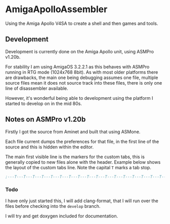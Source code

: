 # AmigaApolloAssembler

Using the Amiga Apollo V4SA to create a shell and then games and tools.

## Development

Development is currently done on the Amiga Apollo unit, using ASMPro v1.20b.

For stability I am using AmigaOS 3.2.2.1 as this behaves with ASMPro running in RTG mode (1024x768 8bit). As with most older platforms there are drawbacks, the main one being debugging assumes one file, multiple source files mean it does not source track into these files, there is only one line of disassembler available.

However, it's wonderful being able to development using the platform I started to develop on in the mid 80s.

## Notes on ASMPro v1.20b

Firstly I got the source from Aminet and built that using ASMone.

Each file current dumps the preferences for that file, in the first line of the source and this is hidden within the editor.

The main first visible line is the markers for the custom tabs, this is generally copied to new files alone with the header. Example below shows the layout of the custom tabs line. Note the capital ```T``` marks a tab stop.

``` asm
;---T---T---T---T---T---T---T---T---T---T---T---T---T---T---T---T---T---T
```

### Todo

I have only just started this, I will add clang-format, that I will run over the files before checking into  the ```develop``` branch.

I will try and get doxygen included for documentation.
